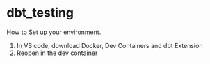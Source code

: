 # dbt_testing
How to Set up your environment.

1. In VS code, download Docker, Dev Containers and dbt Extension
2. Reopen in the dev container